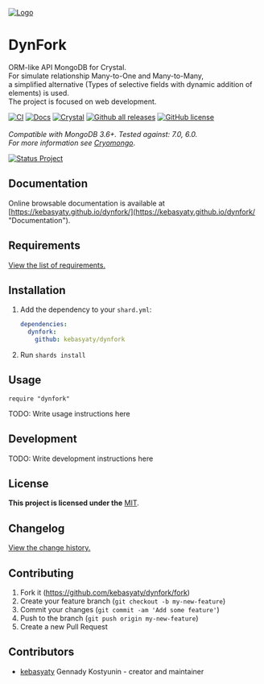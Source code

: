 [![Logo](https://github.com/kebasyaty/dynfork/raw/v0/logo/logo.svg "Logo")](https://github.com/kebasyaty/dynfork "Logo")

# DynFork

ORM-like API MongoDB for Crystal.
<br>
For simulate relationship Many-to-One and Many-to-Many,
<br>
a simplified alternative (Types of selective fields with dynamic addition of elements) is used.
<br>
The project is focused on web development.

[![CI](https://github.com/kebasyaty/dynfork/workflows/CI/badge.svg)](https://github.com/kebasyaty/dynfork/actions)
[![Docs](https://img.shields.io/badge/docs-available-brightgreen.svg)](https://kebasyaty.github.io/dynfork/)
[![Crystal](https://img.shields.io/badge/crystal-v1.10%2B-red)](https://crystal-lang.org/)
[![Github all releases](https://img.shields.io/github/downloads/kebasyaty/dynfork/total.svg)](https://GitHub.com/kebasyaty/dynfork/releases/)
[![GitHub license](https://badgen.net/github/license/kebasyaty/dynfork)](https://github.com/kebasyaty/dynfork/blob/v0/LICENSE)
<br>
<br>
_Compatible with MongoDB 3.6+. Tested against: 7.0, 6.0._
<br>
_For more information see [Cryomongo](https://github.com/elbywan/cryomongo "Cryomongo")_.

<p>
  <a href="https://github.com/kebasyaty/dynfork" target="_blank">
    <img src="https://github.com/kebasyaty/dynfork/raw/v0/pictures/status_project/Status_Project-Development-.svg"
      alt="Status Project">
  </a>
</p>

## Documentation

Online browsable documentation is available at [https://kebasyaty.github.io/dynfork/](https://kebasyaty.github.io/dynfork/ "Documentation").

## Requirements

[View the list of requirements.](https://github.com/kebasyaty/dynfork/blob/v0/REQUIREMENTS.md "Requirements")

## Installation

1. Add the dependency to your `shard.yml`:

   ```yaml
   dependencies:
     dynfork:
       github: kebasyaty/dynfork
   ```

2. Run `shards install`

## Usage

```crystal
require "dynfork"
```

TODO: Write usage instructions here

## Development

TODO: Write development instructions here

## License

**This project is licensed under the** [MIT](https://github.com/kebasyaty/dynfork/blob/v0/LICENSE "MIT").

## Changelog

[View the change history.](https://github.com/kebasyaty/dynfork/blob/v0/CHANGELOG.md "Changelog")

## Contributing

1. Fork it (<https://github.com/kebasyaty/dynfork/fork>)
2. Create your feature branch (`git checkout -b my-new-feature`)
3. Commit your changes (`git commit -am 'Add some feature'`)
4. Push to the branch (`git push origin my-new-feature`)
5. Create a new Pull Request

## Contributors

- [kebasyaty](https://github.com/kebasyaty) Gennady Kostyunin - creator and maintainer
